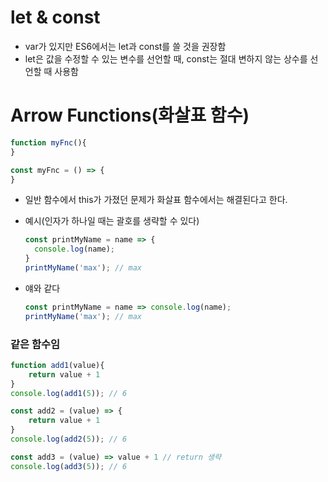 # let & const

- var가 있지만 ES6에서는 let과 const를 쓸 것을 권장함
- let은 값을 수정할 수 있는 변수를 선언할 때, const는 절대 변하지 않는 상수를 선언할 때 사용함

# Arrow Functions(화살표 함수)

```jsx
function myFnc(){
}
```

```jsx
const myFnc = () => {
}
```

- 일반 함수에서 this가 가졌던 문제가 화살표 함수에서는 해결된다고 한다.
- 예시(인자가 하나일 때는 괄호를 생략할 수 있다)
    
    ```jsx
    const printMyName = name => {
      console.log(name);
    }
    printMyName('max'); // max
    ```
    
- 얘와 같다
    
    ```jsx
    const printMyName = name => console.log(name);
    printMyName('max'); // max
    ```
    

### 같은 함수임

```jsx
function add1(value){
    return value + 1
}
console.log(add1(5)); // 6

const add2 = (value) => {
    return value + 1
}
console.log(add2(5)); // 6

const add3 = (value) => value + 1 // return 생략 
console.log(add3(5)); // 6
```